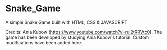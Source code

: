 # Snake_Game
A simple Snake Game built with HTML, CSS &amp; JAVASCRIPT

Credits: Ania Kubow (https://www.youtube.com/watch?v=rui2tRRVtc0). The game has been developed by studying Ania Kubow's tutorial. Custom modifications have been added here.
